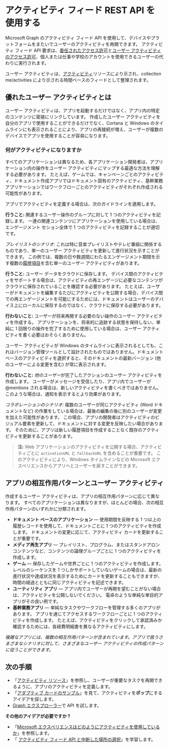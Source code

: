 # <a name="use-the-activity-feed-rest-api"></a>アクティビティ フィード REST API を使用する

Microsoft Graph のアクティビティ フィード API を使用して、デバイスやプラットフォームをまたいでユーザーのアクティビティを再開できます。 アクティビティ フィード API 要求は、[委任されたアクセス許可](../../../concepts/permissions_reference.md#delegated-permissions-application-permissions-and-effective-permissions)と[ユーザー アクティビティのアクセス許可](../../../concepts/permissions_reference.md)、個人または仕事や学校のアカウントを使用できるユーザーの代わりに実行されます。 

ユーザー アクティビティは、[アクティビティ](https://developer.microsoft.com/en-us/graph/docs/api-reference/v1.0/resources/projectrome_activity)リソースにより示され、collection me/activities により示される時間ベースのフィードとして整理されます。 
<!-- Add missing content.
Each activity represents a unique... 
-->
## <a name="what-makes-a-great-user-activity"></a>優れたユーザー アクティビティとは

ユーザー アクティビティは、アプリを起動するだけではなく、アプリ内の特定のコンテンツに密接にリンクしています。 作成したユーザー アクティビティを自分のアプリで使用することができるだけでなく、Cortana と Windows のタイムラインにも表示されることにより、アプリの再接続が増え、ユーザーが複数のデバイスでアプリを使用することが容易になります。  

### <a name="what-should-become-an-activity"></a>何がアクティビティになりますか 

すべてのアプリケーションは異なるため、各アプリケーション開発者は、アプリケーション内の操作をユーザー アクティビティにマップする最適な方法を理解する必要があります。 たとえば、ゲームでは、キャンペーンごとのアクティビティ、ドキュメント作成アプリではドキュメント固有のアクティビティ、基幹業務アプリケーションではワークフローごとのアクティビティがそれぞれ作成される可能性があります。 

アプリでアクティビティを定義する場合は、次のガイドラインを適用します。

**行うこと:** 関連するユーザー操作のグループに対して 1 つのアクティビティを記録します。 一連の関連コンテンツにアプリケーションを使用している場合は、エンゲージメント セション全体で  1 つのアクティビティを記録することが適切です。  

*プレイリストのシナリオ:* これは特に音楽プレイリストやテレビ番組に関係するものであり、単一のユーザー アクティビティを更新して進行状況を示すことができます。 この例では、複数の日や数週間にわたるエンゲージメント期間を示す複数の[履歴項目](https://developer.microsoft.com/en-us/graph/docs/api-reference/v1.0/resources/projectrome_historyitem)を含む単一のユーザー アクティビティがあります。  

**行うこと:** ユーザー データをクラウドに保存します。 デバイス間のアクティビティをサポートする場合は、アクティビティの再エンゲージに必要なコンテンツがクラウドに保存されていることを確認する必要があります。 たとえば、ユーザーがドキュメントを編集するたびにアクティビティを公開する場合、デバイス間での再エンゲージメントを可能にするためには、ドキュメントはユーザーのデバイス上にローカルに保存するのではなく、クラウドに保存する必要があります。  

**行わないこと:** ユーザーが将来再開する必要のない操作のユーザー アクティビティを作成する。 アプリケーションを、将来的に追跡する状態を保持しない、単純に 1 回限りの操作を完了するために使用している場合は、ユーザー アクティビティを書く必要はおそらくありません。 

ユーザー アクティビティが Windows のタイムラインに表示されるとしても、これはバージョン管理ツールとして設計されたものではありません。ドキュメント ベースのアクティビティを選択すると、そのドキュメントの最新バージョン (他のユーザーによる変更を含む) が常に表示されます。

**行わないこと:** *他のユーザー*が完了したアクションのユーザー アクティビティを作成します。 ユーザーがメッセージを受信したり、アプリ内でユーザーが @mentions される場合は、新しいアクティビティを書くべきではありません。 このような場合は、通知を表示するとより効果があります。  

*コラボレーションのシナリオ:* 複数のユーザーが同じアクティビティ (Word ドキュメントなど) の作業をしている場合は、最後の編集の後に別のユーザーが変更を加えた可能性があります。 この場合、アプリの開発者はアクティビティのビジュアル要素を更新して、ドキュメントに対する変更を反映したい場合があります。 そのために、アプリは新しい履歴項目を作成することなく既存のアクティビティを更新することがあります。 

>**注:** Web アプリケーションのアクティビティを公開する場合、アクティビティごとに `activationURL` と `fallbackURL` を含めることが重要です。 このアクティビティにより、Windows タイムラインなどの Microsoft エクスペリエンスからアプリへとユーザーを戻すことができます。 

## <a name="app-interaction-patterns-and-user-activities"></a>アプリの相互作用パターンとユーザー アクティビティ 
作成するユーザー アクティビティは、アプリの相互作用パターンに応じて異なります。 すべてのアプリケーションは異なりますが、ほとんどの場合、次の相互作用パターンのいずれかに分類されます。 

* **ドキュメント ベースのアプリケーション**  — 使用期間を反映する 1 つ以上の履歴レコードを使用して、ドキュメントごとに 1 つのアクティビティを作成します。 ドキュメントの変更に応じて、アクティビティ カードを更新することが重要です。 
* **メディア再生アプリ**  — プレイリスト、プログラム、またはスタンドアロン コンテンツなど、コンテンツの論理グループごとに 1 つのアクティビティを作成します。 
* **ゲーム** — 保存したゲームや世界ごとに 1 つのアクティビティを作成します。 レベルのシーケンスを 1 つしかサポートしていないゲームの場合は、最新の進行状況や達成状況を表示するためにカードを更新することもできますが、時間の経過とともに同じアクティビティを記述できます。 
* **ユーティリティ アプリ** — アプリ内でユーザーが再開を望むことがない場合は、アクティビティを公開しないでください。 電卓のような単純な単目的アプリがその良い例です。 
* **基幹業務アプリ** — 単純なタスクやワークフローを管理する多くのアプリがあります。 アプリを通じてアクセスするワークフローごとに 1 つのアクティビティを作成します。 たとえば、アクティビティをクリックして承認済みか確認するためには、各経費明細書を異なるアクティビティにします。

*複雑なアプリには、複数の相互作用パターンが含まれています。アプリで扱うさまざまなシナリオに対して、さまざまなユーザー アクティビティの作成パターンに従うことができます。*

<!-- Add content or remove H2.
## Common use cases 
-->

## <a name="next-steps"></a>次の手順

- 「[アクティビティ リソース](https://developer.microsoft.com/en-us/graph/docs/api-reference/v1.0/resources/projectrome_activity)」を参照し、ユーザーが重要なタスクを再開できるように、アプリのアクティビティを定義します。
- 「[アダプティブ カードのサンプル](http://adaptivecards.io/samples/)」を見て、アクティビティを**ポップ**にするアイデアを探します。  
- [Graph エクスプローラー](https://developer.microsoft.com/en-us/graph/graph-explorer)で API を試します。

**その他のアイデアが必要ですか ?** 
- 「[Microsoft エクスペリエンスはどのようにアクティビティを使用しているか](https://channel9.msdn.com/events/Build/2017/B8108)」を参照します。
- 「 [アクティビティ フィード API と中断した場所の選択](https://channel9.msdn.com/Events/Windows/Windows-Developer-Day-Fall-Creators-Update/WinDev011)」を学習します。
